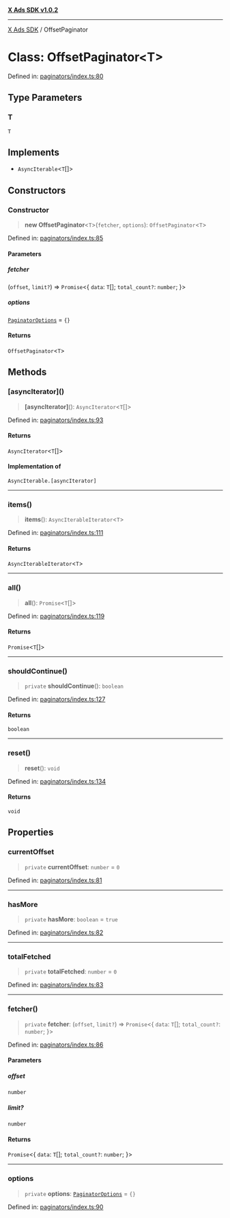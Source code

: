 [**X Ads SDK v1.0.2**](../README.md)

***

[X Ads SDK](../globals.md) / OffsetPaginator

# Class: OffsetPaginator\<T\>

Defined in: [paginators/index.ts:80](https://github.com/kage1020/x-ads-sdk/blob/main/src/paginators/index.ts#L80)

## Type Parameters

### T

`T`

## Implements

- `AsyncIterable`\<`T`[]\>

## Constructors

### Constructor

> **new OffsetPaginator**\<`T`\>(`fetcher`, `options`): `OffsetPaginator`\<`T`\>

Defined in: [paginators/index.ts:85](https://github.com/kage1020/x-ads-sdk/blob/main/src/paginators/index.ts#L85)

#### Parameters

##### fetcher

(`offset`, `limit?`) => `Promise`\<\{ `data`: `T`[]; `total_count?`: `number`; \}\>

##### options

[`PaginatorOptions`](../interfaces/PaginatorOptions.md) = `{}`

#### Returns

`OffsetPaginator`\<`T`\>

## Methods

### \[asyncIterator\]()

> **\[asyncIterator\]**(): `AsyncIterator`\<`T`[]\>

Defined in: [paginators/index.ts:93](https://github.com/kage1020/x-ads-sdk/blob/main/src/paginators/index.ts#L93)

#### Returns

`AsyncIterator`\<`T`[]\>

#### Implementation of

`AsyncIterable.[asyncIterator]`

***

### items()

> **items**(): `AsyncIterableIterator`\<`T`\>

Defined in: [paginators/index.ts:111](https://github.com/kage1020/x-ads-sdk/blob/main/src/paginators/index.ts#L111)

#### Returns

`AsyncIterableIterator`\<`T`\>

***

### all()

> **all**(): `Promise`\<`T`[]\>

Defined in: [paginators/index.ts:119](https://github.com/kage1020/x-ads-sdk/blob/main/src/paginators/index.ts#L119)

#### Returns

`Promise`\<`T`[]\>

***

### shouldContinue()

> `private` **shouldContinue**(): `boolean`

Defined in: [paginators/index.ts:127](https://github.com/kage1020/x-ads-sdk/blob/main/src/paginators/index.ts#L127)

#### Returns

`boolean`

***

### reset()

> **reset**(): `void`

Defined in: [paginators/index.ts:134](https://github.com/kage1020/x-ads-sdk/blob/main/src/paginators/index.ts#L134)

#### Returns

`void`

## Properties

### currentOffset

> `private` **currentOffset**: `number` = `0`

Defined in: [paginators/index.ts:81](https://github.com/kage1020/x-ads-sdk/blob/main/src/paginators/index.ts#L81)

***

### hasMore

> `private` **hasMore**: `boolean` = `true`

Defined in: [paginators/index.ts:82](https://github.com/kage1020/x-ads-sdk/blob/main/src/paginators/index.ts#L82)

***

### totalFetched

> `private` **totalFetched**: `number` = `0`

Defined in: [paginators/index.ts:83](https://github.com/kage1020/x-ads-sdk/blob/main/src/paginators/index.ts#L83)

***

### fetcher()

> `private` **fetcher**: (`offset`, `limit?`) => `Promise`\<\{ `data`: `T`[]; `total_count?`: `number`; \}\>

Defined in: [paginators/index.ts:86](https://github.com/kage1020/x-ads-sdk/blob/main/src/paginators/index.ts#L86)

#### Parameters

##### offset

`number`

##### limit?

`number`

#### Returns

`Promise`\<\{ `data`: `T`[]; `total_count?`: `number`; \}\>

***

### options

> `private` **options**: [`PaginatorOptions`](../interfaces/PaginatorOptions.md) = `{}`

Defined in: [paginators/index.ts:90](https://github.com/kage1020/x-ads-sdk/blob/main/src/paginators/index.ts#L90)
